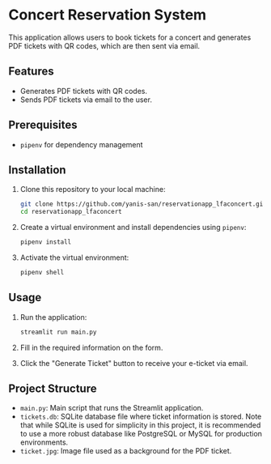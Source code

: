 # Concert Reservation System

This application allows users to book tickets for a concert and generates PDF tickets with QR codes, which are then sent via email.

## Features

- Generates PDF tickets with QR codes.
- Sends PDF tickets via email to the user.

## Prerequisites

- `pipenv` for dependency management

## Installation

1. Clone this repository to your local machine:

    ```bash
    git clone https://github.com/yanis-san/reservationapp_lfaconcert.git
    cd reservationapp_lfaconcert
    ```

2. Create a virtual environment and install dependencies using `pipenv`:

    ```bash
    pipenv install
    ```

3. Activate the virtual environment:

    ```bash
    pipenv shell
    ```

## Usage

1. Run the application:

    ```bash
    streamlit run main.py
    ```

2. Fill in the required information on the form.

3. Click the "Generate Ticket" button to receive your e-ticket via email.

## Project Structure

- `main.py`: Main script that runs the Streamlit application.
- `tickets.db`: SQLite database file where ticket information is stored. Note that while SQLite is used for simplicity in this project, it is recommended to use a more robust database like PostgreSQL or MySQL for production environments.
- `ticket.jpg`: Image file used as a background for the PDF ticket.
